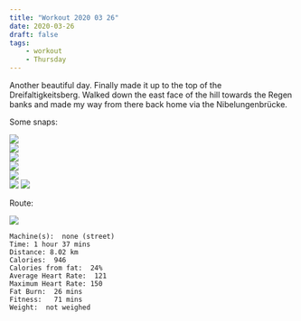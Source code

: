 ```yaml
---
title: "Workout 2020 03 26"
date: 2020-03-26
draft: false
tags: 
    - workout
    - Thursday
---
```

Another beautiful day.  Finally made it up to the top of the Dreifaltigkeitsberg.  Walked down the east face of the hill towards the Regen banks and made my way from there back home via the Nibelungenbrücke.

Some snaps:

![](/IMG_6978.JPG)  
![](/IMG_6983.JPG)  
![](/IMG_6984.JPG)  
![](/IMG_6985.JPG)  
![](/IMG_6986.JPG)  
![](/IMG_6987.JPG)
![](/IMG_6988.JPG)  


Route:

![](/20200326.jpg)


```
Machine(s):  none (street)
Time: 1 hour 37 mins
Distance: 8.02 km
Calories:  946
Calories from fat:  24%
Average Heart Rate:  121
Maximum Heart Rate: 150
Fat Burn:  26 mins
Fitness:   71 mins
Weight:  not weighed
```

